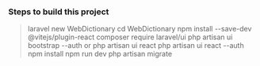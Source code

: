 ### Steps to build this project

> laravel new WebDictionary
> cd WebDictionary
> npm install --save-dev @vitejs/plugin-react
> composer require laravel/ui
> php artisan ui bootstrap --auth 
or 
>php artisan ui react 
>php artisan ui react --auth
> npm install
> npm run dev
> php artisan migrate
